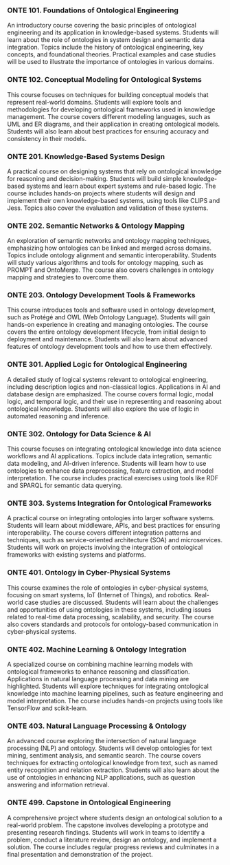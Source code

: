 ### ONTE 101. Foundations of Ontological Engineering

An introductory course covering the basic principles of ontological engineering and its application in knowledge-based systems. Students will learn about the role of ontologies in system design and semantic data integration. Topics include the history of ontological engineering, key concepts, and foundational theories. Practical examples and case studies will be used to illustrate the importance of ontologies in various domains.

### ONTE 102. Conceptual Modeling for Ontological Systems

This course focuses on techniques for building conceptual models that represent real-world domains. Students will explore tools and methodologies for developing ontological frameworks used in knowledge management. The course covers different modeling languages, such as UML and ER diagrams, and their application in creating ontological models. Students will also learn about best practices for ensuring accuracy and consistency in their models.

### ONTE 201. Knowledge-Based Systems Design

A practical course on designing systems that rely on ontological knowledge for reasoning and decision-making. Students will build simple knowledge-based systems and learn about expert systems and rule-based logic. The course includes hands-on projects where students will design and implement their own knowledge-based systems, using tools like CLIPS and Jess. Topics also cover the evaluation and validation of these systems.

### ONTE 202. Semantic Networks & Ontology Mapping

An exploration of semantic networks and ontology mapping techniques, emphasizing how ontologies can be linked and merged across domains. Topics include ontology alignment and semantic interoperability. Students will study various algorithms and tools for ontology mapping, such as PROMPT and OntoMerge. The course also covers challenges in ontology mapping and strategies to overcome them.

### ONTE 203. Ontology Development Tools & Frameworks

This course introduces tools and software used in ontology development, such as Protégé and OWL (Web Ontology Language). Students will gain hands-on experience in creating and managing ontologies. The course covers the entire ontology development lifecycle, from initial design to deployment and maintenance. Students will also learn about advanced features of ontology development tools and how to use them effectively.

### ONTE 301. Applied Logic for Ontological Engineering

A detailed study of logical systems relevant to ontological engineering, including description logics and non-classical logics. Applications in AI and database design are emphasized. The course covers formal logic, modal logic, and temporal logic, and their use in representing and reasoning about ontological knowledge. Students will also explore the use of logic in automated reasoning and inference.

### ONTE 302. Ontology for Data Science & AI

This course focuses on integrating ontological knowledge into data science workflows and AI applications. Topics include data integration, semantic data modeling, and AI-driven inference. Students will learn how to use ontologies to enhance data preprocessing, feature extraction, and model interpretation. The course includes practical exercises using tools like RDF and SPARQL for semantic data querying.

### ONTE 303. Systems Integration for Ontological Frameworks

A practical course on integrating ontologies into larger software systems. Students will learn about middleware, APIs, and best practices for ensuring interoperability. The course covers different integration patterns and techniques, such as service-oriented architecture (SOA) and microservices. Students will work on projects involving the integration of ontological frameworks with existing systems and platforms.

### ONTE 401. Ontology in Cyber-Physical Systems

This course examines the role of ontologies in cyber-physical systems, focusing on smart systems, IoT (Internet of Things), and robotics. Real-world case studies are discussed. Students will learn about the challenges and opportunities of using ontologies in these systems, including issues related to real-time data processing, scalability, and security. The course also covers standards and protocols for ontology-based communication in cyber-physical systems.

### ONTE 402. Machine Learning & Ontology Integration

A specialized course on combining machine learning models with ontological frameworks to enhance reasoning and classification. Applications in natural language processing and data mining are highlighted. Students will explore techniques for integrating ontological knowledge into machine learning pipelines, such as feature engineering and model interpretation. The course includes hands-on projects using tools like TensorFlow and scikit-learn.

### ONTE 403. Natural Language Processing & Ontology

An advanced course exploring the intersection of natural language processing (NLP) and ontology. Students will develop ontologies for text mining, sentiment analysis, and semantic search. The course covers techniques for extracting ontological knowledge from text, such as named entity recognition and relation extraction. Students will also learn about the use of ontologies in enhancing NLP applications, such as question answering and information retrieval.

### ONTE 499. Capstone in Ontological Engineering

A comprehensive project where students design an ontological solution to a real-world problem. The capstone involves developing a prototype and presenting research findings. Students will work in teams to identify a problem, conduct a literature review, design an ontology, and implement a solution. The course includes regular progress reviews and culminates in a final presentation and demonstration of the project.